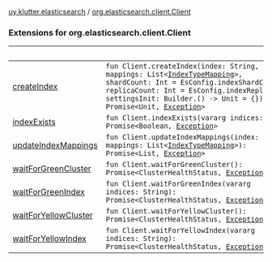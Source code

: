 [uy.klutter.elasticsearch](../index.md) / [org.elasticsearch.client.Client](.)


### Extensions for org.elasticsearch.client.Client

|&nbsp;|&nbsp;|
|---|---|
| [createIndex](create-index.md) | <code>fun Client.createIndex(index: String, mappings: List<[IndexTypeMapping](../-index-type-mapping/index.md)>, shardCount: Int = EsConfig.indexShardCount, replicaCount: Int = EsConfig.indexReplicaCount, settingsInit: Builder.() -> Unit = {}): Promise<Unit, [Exception](http://docs.oracle.com/javase/6/docs/api/java/lang/Exception.html)></code><br/> |
| [indexExists](index-exists.md) | <code>fun Client.indexExists(vararg indices: String): Promise<Boolean, [Exception](http://docs.oracle.com/javase/6/docs/api/java/lang/Exception.html)></code><br/> |
| [updateIndexMappings](update-index-mappings.md) | <code>fun Client.updateIndexMappings(index: String, mappings: List<[IndexTypeMapping](../-index-type-mapping/index.md)>): Promise<List<Boolean>, [Exception](http://docs.oracle.com/javase/6/docs/api/java/lang/Exception.html)></code><br/> |
| [waitForGreenCluster](wait-for-green-cluster.md) | <code>fun Client.waitForGreenCluster(): Promise<ClusterHealthStatus, [Exception](http://docs.oracle.com/javase/6/docs/api/java/lang/Exception.html)></code><br/> |
| [waitForGreenIndex](wait-for-green-index.md) | <code>fun Client.waitForGreenIndex(vararg indices: String): Promise<ClusterHealthStatus, [Exception](http://docs.oracle.com/javase/6/docs/api/java/lang/Exception.html)></code><br/> |
| [waitForYellowCluster](wait-for-yellow-cluster.md) | <code>fun Client.waitForYellowCluster(): Promise<ClusterHealthStatus, [Exception](http://docs.oracle.com/javase/6/docs/api/java/lang/Exception.html)></code><br/> |
| [waitForYellowIndex](wait-for-yellow-index.md) | <code>fun Client.waitForYellowIndex(vararg indices: String): Promise<ClusterHealthStatus, [Exception](http://docs.oracle.com/javase/6/docs/api/java/lang/Exception.html)></code><br/> |
